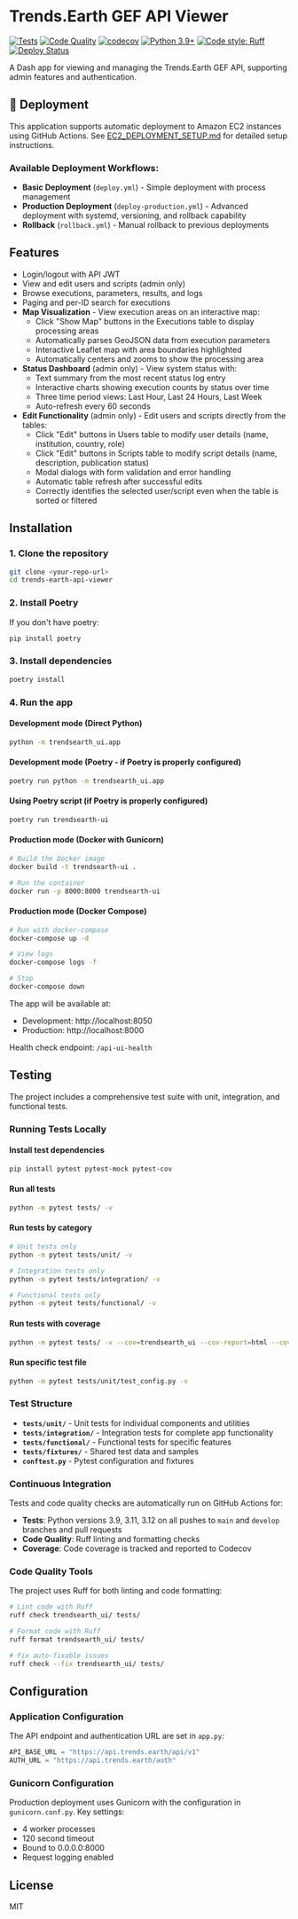 # Trends.Earth GEF API Viewer

[![Tests](https://github.com/ConservationInternational/trends.earth-api-ui/actions/workflows/tests.yml/badge.svg?branch=master)](https://github.com/ConservationInternational/trends.earth-api-ui/actions/workflows/tests.yml)
[![Code Quality](https://github.com/ConservationInternational/trends.earth-api-ui/actions/workflows/quality.yml/badge.svg?branch=master)](https://github.com/ConservationInternational/trends.earth-api-ui/actions/workflows/quality.yml)
[![codecov](https://codecov.io/gh/ConservationInternational/trends.earth-api-ui/branch/master/graph/badge.svg)](https://codecov.io/gh/ConservationInternational/trends.earth-api-ui)
[![Python 3.9+](https://img.shields.io/badge/python-3.9+-blue.svg)](https://www.python.org/downloads/)
[![Code style: Ruff](https://img.shields.io/endpoint?url=https://raw.githubusercontent.com/astral-sh/ruff/main/assets/badge/v2.json)](https://github.com/astral-sh/ruff)
[![Deploy Status](https://img.shields.io/badge/deployment-EC2-orange.svg)](https://github.com/ConservationInternational/trends.earth-api-ui/actions/workflows/deploy.yml)

A Dash app for viewing and managing the Trends.Earth GEF API, supporting admin features and authentication.

## 🚀 Deployment

This application supports automatic deployment to Amazon EC2 instances using GitHub Actions. See [EC2_DEPLOYMENT_SETUP.md](EC2_DEPLOYMENT_SETUP.md) for detailed setup instructions.

### Available Deployment Workflows:
- **Basic Deployment** (`deploy.yml`) - Simple deployment with process management
- **Production Deployment** (`deploy-production.yml`) - Advanced deployment with systemd, versioning, and rollback capability
- **Rollback** (`rollback.yml`) - Manual rollback to previous deployments

## Features

- Login/logout with API JWT
- View and edit users and scripts (admin only)
- Browse executions, parameters, results, and logs
- Paging and per-ID search for executions
- **Map Visualization** - View execution areas on an interactive map:
  - Click "Show Map" buttons in the Executions table to display processing areas
  - Automatically parses GeoJSON data from execution parameters
  - Interactive Leaflet map with area boundaries highlighted
  - Automatically centers and zooms to show the processing area
- **Status Dashboard** (admin only) - View system status with:
  - Text summary from the most recent status log entry
  - Interactive charts showing execution counts by status over time
  - Three time period views: Last Hour, Last 24 Hours, Last Week
  - Auto-refresh every 60 seconds
- **Edit Functionality** (admin only) - Edit users and scripts directly from the tables:
  - Click "Edit" buttons in Users table to modify user details (name, institution, country, role)
  - Click "Edit" buttons in Scripts table to modify script details (name, description, publication status)
  - Modal dialogs with form validation and error handling
  - Automatic table refresh after successful edits
  - Correctly identifies the selected user/script even when the table is sorted or filtered

## Installation

### 1. Clone the repository

```bash
git clone <your-repo-url>
cd trends-earth-api-viewer
```

### 2. Install Poetry

If you don't have poetry:

```bash
pip install poetry
```

### 3. Install dependencies

```bash
poetry install
```

### 4. Run the app

#### Development mode (Direct Python)
```bash
python -m trendsearth_ui.app
```

#### Development mode (Poetry - if Poetry is properly configured)
```bash
poetry run python -m trendsearth_ui.app
```

#### Using Poetry script (if Poetry is properly configured)
```bash
poetry run trendsearth-ui
```

#### Production mode (Docker with Gunicorn)
```bash
# Build the Docker image
docker build -t trendsearth-ui .

# Run the container
docker run -p 8000:8000 trendsearth-ui
```

#### Production mode (Docker Compose)
```bash
# Run with docker-compose
docker-compose up -d

# View logs
docker-compose logs -f

# Stop
docker-compose down
```

The app will be available at:
- Development: http://localhost:8050
- Production: http://localhost:8000

Health check endpoint: `/api-ui-health`

## Testing

The project includes a comprehensive test suite with unit, integration, and functional tests.

### Running Tests Locally

#### Install test dependencies
```bash
pip install pytest pytest-mock pytest-cov
```

#### Run all tests
```bash
python -m pytest tests/ -v
```

#### Run tests by category
```bash
# Unit tests only
python -m pytest tests/unit/ -v

# Integration tests only  
python -m pytest tests/integration/ -v

# Functional tests only
python -m pytest tests/functional/ -v
```

#### Run tests with coverage
```bash
python -m pytest tests/ -v --cov=trendsearth_ui --cov-report=html --cov-report=term-missing
```

#### Run specific test file
```bash
python -m pytest tests/unit/test_config.py -v
```

### Test Structure

- **`tests/unit/`** - Unit tests for individual components and utilities
- **`tests/integration/`** - Integration tests for complete app functionality  
- **`tests/functional/`** - Functional tests for specific features
- **`tests/fixtures/`** - Shared test data and samples
- **`conftest.py`** - Pytest configuration and fixtures

### Continuous Integration

Tests and code quality checks are automatically run on GitHub Actions for:
- **Tests**: Python versions 3.9, 3.11, 3.12 on all pushes to `main` and `develop` branches and pull requests
- **Code Quality**: Ruff linting and formatting checks
- **Coverage**: Code coverage is tracked and reported to Codecov

### Code Quality Tools

The project uses Ruff for both linting and code formatting:

```bash
# Lint code with Ruff
ruff check trendsearth_ui/ tests/

# Format code with Ruff
ruff format trendsearth_ui/ tests/

# Fix auto-fixable issues
ruff check --fix trendsearth_ui/ tests/
```

## Configuration

### Application Configuration
The API endpoint and authentication URL are set in `app.py`:

```python
API_BASE_URL = "https://api.trends.earth/api/v1"
AUTH_URL = "https://api.trends.earth/auth"
```

### Gunicorn Configuration
Production deployment uses Gunicorn with the configuration in `gunicorn.conf.py`. 
Key settings:
- 4 worker processes
- 120 second timeout
- Bound to 0.0.0.0:8000
- Request logging enabled

## License

MIT